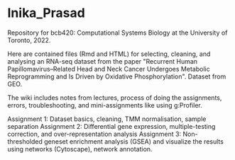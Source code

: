 # Inika_Prasad
Repository for bcb420: Computational Systems Biology at the University of Toronto, 2022.

Here are contained files (Rmd and HTML) for selecting, cleaning, and analysing an RNA-seq dataset from the paper "Recurrent Human Papillomavirus–Related Head and Neck Cancer Undergoes Metabolic Reprogramming and Is Driven by Oxidative Phosphorylation". Dataset from GEO. 


The wiki includes notes from lectures, process of doing the assignments, errors, troubleshooting, and mini-assignments like using g:Profiler. 

Assignment 1: Dataset basics, cleaning, TMM normalisation, sample separation
Assignment 2: Differential gene expression, multiple-testing correction, and over-representation analysis
Assignment 3: Non-thresholded geneset enrichment analysis (GSEA) and visualize the results using networks (Cytoscape), network annotation.


